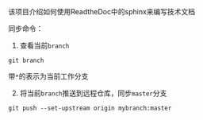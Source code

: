 <!--
 * @Descripttion: 
 * @version: 
 * @Author: Hubery-Lee
 * @Date: 2021-02-23 11:03:28
 * @E-mail: hrbeulh@126.com
 * @LastEditors: Hubery-Lee
 * @LastEditTime: 2021-02-23 11:09:32
-->

该项目介绍如何使用ReadtheDoc中的sphinx来编写技术文档

同步命令：
1. 查看当前`branch`
```
git branch
```
带`*`的表示为当前工作分支

2. 将当前`branch`推送到远程仓库，同步`master`分支
```
git push --set-upstream origin mybranch:master
```
